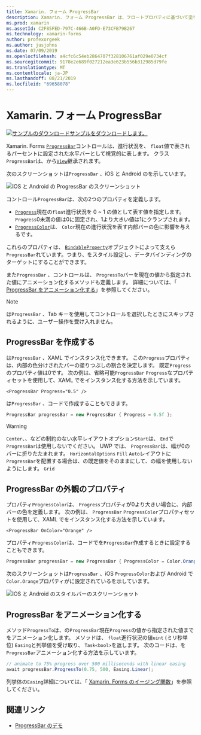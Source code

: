 ```yaml
---
title: Xamarin. フォーム ProgressBar
description: Xamarin. フォーム ProgressBar は、フロートプロパティに基づいて塗りつぶされる水平バーとして進行状況を視覚的に表すコントロールです。
ms.prod: xamarin
ms.assetId: C2F85FED-797C-466B-A0FD-E73CFB79B267
ms.technology: xamarin-forms
author: profexorgeek
ms.author: jusjohns
ms.date: 07/09/2019
ms.openlocfilehash: a4cfc6c54eb2864707f328106761af029e0734cf
ms.sourcegitcommit: 9178e2e689f027212ea3e623b556b312985d79fe
ms.translationtype: MT
ms.contentlocale: ja-JP
ms.lasthandoff: 08/21/2019
ms.locfileid: "69658078"
---
```

# <a name="xamarinforms-progressbar"></a>Xamarin. フォーム ProgressBar
[![サンプルのダウンロード](~/media/shared/download.png)サンプルをダウンロードします。](https://docs.microsoft.com/samples/xamarin/xamarin-forms-samples/userinterface-progressbardemos/)

Xamarin. Forms [`ProgressBar`](xref:Xamarin.Forms.ProgressBar)コントロールは、進行状況を、 `float`値で表されるパーセントに設定された水平バーとして視覚的に表します。 クラス`ProgressBar`は、から[`View`](xref:Xamarin.Forms.View)継承されます。

次のスクリーンショットは`ProgressBar` 、iOS と Android のを示しています。

![IOS と Android の ProgressBar のスクリーンショット](progressbar-images/progressbars-default.png "IOS と Android の ProgressBar")

コントロール`ProgressBar`は、次の2つのプロパティを定義します。

* [`Progress`](xref:Xamarin.Forms.ProgressBar.Progress)現在の`float`進行状況を 0 ~ 1 の値として表す値を指定します。 `Progress`0未満の値は0に固定され、1より大きい値は1にクランプされます。
* [`ProgressColor`](xref:Xamarin.Forms.ProgressBar.ProgressColor)は、 `Color`現在の進行状況を表す内部バーの色に影響を与えるです。

これらのプロパティは、 [`BindableProperty`](xref:Xamarin.Forms.BindableProperty)オブジェクトによって支えら`ProgressBar`れています。つまり、をスタイル設定し、データバインディングのターゲットにすることができます。

また`ProgressBar` 、コントロールは、 `ProgressTo`バーを現在の値から指定された値にアニメーション化するメソッドも定義します。 詳細については、「 [ProgressBar をアニメーション化する](#animate-a-progressbar)」を参照してください。

> [!NOTE]
> は`ProgressBar` 、Tab キーを使用してコントロールを選択したときにスキップされるように、ユーザー操作を受け入れません。

## <a name="create-a-progressbar"></a>ProgressBar を作成する

は`ProgressBar` 、XAML でインスタンス化できます。 この`Progress`プロパティは、内部の色分けされたバーの塗りつぶしの割合を決定します。 既定`Progress`のプロパティ値は0です。 次の例は、省略可能`ProgressBar` `Progress`なプロパティセットを使用して、XAML でをインスタンス化する方法を示しています。

```xaml
<ProgressBar Progress="0.5" />
```

は`ProgressBar` 、コードで作成することもできます。

```csharp
ProgressBar progressBar = new ProgressBar { Progress = 0.5f };
```

> [!WARNING]
> `Center`、、などの制約のない水平レイアウトオプション`Start`は、 `End`で`ProgressBar`は使用しないでください。 UWP では、 `ProgressBar`は、幅が0のバーに折りたたまれます。 `HorizontalOptions` `Fill` `Auto`レイアウトに`ProgressBar`を配置する場合は、の既定値をそのままにして、の幅を使用しないようにします。 `Grid`

## <a name="progressbar-appearance-properties"></a>ProgressBar の外観のプロパティ

プロパティ`ProgressColor`は、 `Progress`プロパティが0より大きい場合に、内部バーの色を定義します。 次の例は、 `ProgressBar` `ProgressColor`プロパティセットを使用して、XAML でをインスタンス化する方法を示しています。

```xaml
<ProgressBar OnColor="Orange" />
```

プロパティ`ProgressColor`は、コードでを`ProgressBar`作成するときに設定することもできます。

```csharp
ProgressBar progressBar = new ProgressBar { ProgressColor = Color.Orange };
```

次のスクリーンショットは`ProgressBar` 、iOS `ProgressColor`および Android で`Color.Orange`プロパティがに設定されているを示しています。

![IOS と Android のスタイルバーのスクリーンショット](progressbar-images/progressbars-styled.png "IOS と Android のスタイルバー")

## <a name="animate-a-progressbar"></a>ProgressBar をアニメーション化する

メソッド`ProgressTo`は、の`ProgressBar`現在`Progress`の値から指定された値までをアニメーション化します。 メソッドは、 `float`進行状況の値`uint` (ミリ秒単位) `Easing`と列挙値を受け取り、 `Task<bool>`を返します。 次のコードは、を`ProgressBar`アニメーション化する方法を示しています。

```csharp
// animate to 75% progress over 500 milliseconds with linear easing
await progressBar.ProgressTo(0.75, 500, Easing.Linear);
```

列挙体の`Easing`詳細については、「 [Xamarin. Forms のイージング関数](~/xamarin-forms/user-interface/animation/easing.md)」を参照してください。

## <a name="related-links"></a>関連リンク

* [ProgressBar のデモ](https://docs.microsoft.com/samples/xamarin/xamarin-forms-samples/userinterface-progressbardemos/)
